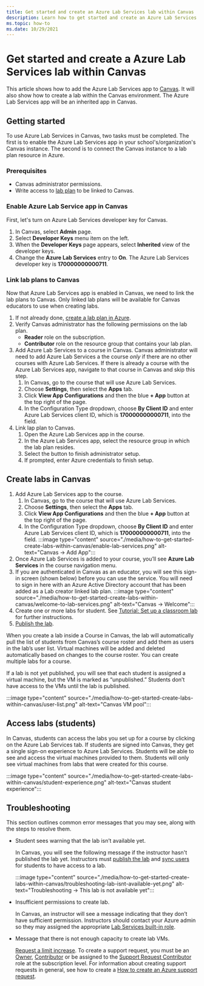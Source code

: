 ```yaml
---
title: Get started and create an Azure Lab Services lab within Canvas
description: Learn how to get started and create an Azure Lab Services lab within Canvas. 
ms.topic: how-to
ms.date: 10/29/2021
---
```


# Get started and create a Azure Lab Services lab within Canvas

This article shows how to add the Azure Lab Services app to [Canvas](https://www.instructure.com/canvas). It will also show how to create a lab within the Canvas environment. The Azure Lab Services app will be an inherited app in Canvas.

## Getting started

To use Azure Lab Services in Canvas, two tasks must be completed. The first is to enable the Azure Lab Services app in your school's/organization's Canvas instance.  The second is to connect the Canvas instance to a lab plan resource in Azure.

### Prerequisites

- Canvas administrator permissions.
- Write access to [lab plan](how-to-manage-lab-plans.md) to be linked to Canvas.

### Enable Azure Lab Service app in Canvas

First, let's turn on Azure Lab Services developer key for Canvas.

1. In Canvas, select **Admin** page.
1. Select **Developer Keys** menu item on the left.
1. When the **Developer Keys** page appears, select **Inherited** view of the developer keys.
1. Change the **Azure Lab Services** entry to **On**.  The Azure Lab Services developer key is **170000000000711**.

### Link lab plans to Canvas

Now that Azure Lab Services app is enabled in Canvas, we need to link the lab plans to Canvas.  Only linked lab plans will be available for Canvas educators to use when creating labs.

1. If not already done, [create a lab plan in Azure](./tutorial-setup-lab-plan.md).
1. Verify Canvas administrator has the following permissions on the lab plan.
      - **Reader** role on the subscription.
      - **Contributor** role on the resource group that contains your lab plan.
1. Add Azure Lab Services to a course in Canvas.  Canvas administrator will need to add Azure Lab Services a the course *only* if there are no other courses with Azure Lab Services.  If there is already a course with the Azure Lab Services app, navigate to that course in Canvas and skip this step.  
   1. In Canvas, go to the course that will use Azure Lab Services.
   2. Choose **Settings**, then select the **Apps** tab.
   3. Click **View App Configurations** and then the blue **+ App** button at the top right of the page.
   4. In the Configuration Type dropdown, choose **By Client ID** and enter Azure Lab Services client ID, which is **170000000000711**, into the field.
1. Link lap plan to Canvas.
    1. Open the Azure Lab Services app in the course.
    1. In the Azure Lab Services app, select the resource group in which the lab plan resides.
    1. Select the button to finish administrator setup.
    1. If prompted, enter Azure credentials to finish setup.

## Create labs in Canvas

1. Add Azure Lab Services app to the course.
   1. In Canvas, go to the course that will use Azure Lab Services.
   2. Choose **Settings**, then select the **Apps** tab.
   3. Click **View App Configurations** and then the blue **+ App** button at the top right of the page.
   4. In the Configuration Type dropdown, choose **By Client ID** and enter Azure Lab Services client ID, which is **170000000000711**, into the field.
     :::image type="content" source="./media/how-to-get-started-create-labs-within-canvas/enable-lab-services.png" alt-text="Canvas -> Add App":::
1. Once Azure Lab Services is added to your course, you’ll see **Azure Lab Services** in the course navigation menu.
1. If you are authenticated in Canvas as an educator, you will see this sign-in screen (shown below) before you can use the service. You will need to sign in here with an Azure Active Directory account that has been added as a Lab creator linked lab plan.
    :::image type="content" source="./media/how-to-get-started-create-labs-within-canvas/welcome-to-lab-services.png" alt-text="Canvas -> Welcome":::
1. Create one or more labs for student. See [Tutorial: Set up a classroom lab](tutorial-setup-classroom-lab.md) for further instructions.
1. [Publish the lab](tutorial-setup-classroom-lab.md#publish-the-lab).

When you create a lab inside a Course in Canvas, the lab will automatically pull the list of students from Canvas’s course roster and add them as users in the lab’s user list. Virtual machines will be added and deleted automatically based on changes to the course roster. You can create multiple labs for a course.

If a lab is not yet published, you will see that each student is assigned a virtual machine, but the VM is marked as “unpublished.” Students don’t have access to the VMs until the lab is published.

:::image type="content" source="./media/how-to-get-started-create-labs-within-canvas/user-list.png" alt-text="Canvas VM pool":::

## Access labs (students)

In Canvas, students can access the labs you set up for a course by clicking on the Azure Lab Services tab. If students are signed into Canvas, they get a single sign-on experience to Azure Lab Services. Students will be able to see and access the virtual machines provided to them. Students will only see virtual machines from labs that were created for this course.

   :::image type="content" source="./media/how-to-get-started-create-labs-within-canvas/student-experience.png" alt-text="Canvas student experience":::

## Troubleshooting

This section outlines common error messages that you may see, along with the steps to resolve them.

- Student sees warning that the lab isn’t available yet.

  In Canvas, you will see the following message if the instructor hasn't published the lab yet.  Instructors must [publish the lab](how-to-manage-classroom-labs-2.md#publish-the-lab)  and [sync users](how-to-manage-user-lists-within-canvas.md#sync-users) for students to have access to a lab.

  :::image type="content" source="./media/how-to-get-started-create-labs-within-canvas/troubleshooting-lab-isnt-available-yet.png" alt-text="Troubleshooting -> This lab is not available yet":::

- Insufficient permissions to create lab.

  In Canvas, an instructor will see a message indicating that they don’t have sufficient permission. Instructors should contact your Azure admin so they may assigned the appropriate [Lab Services built-in role](administrator-guide-2.md#manage-identity).

- Message that there is not enough capacity to create lab VMs.

  [Request a limit increase](capacity-limits.md#request-a-limit-increase).  To create a support request, you must be an [Owner](/azure/role-based-access-control/built-in-roles), [Contributor](/azure/role-based-access-control/built-in-roles) or be assigned to the [Support Request Contributor](/azure/role-based-access-control/built-in-roles) role at the subscription level. For information about creating support requests in general, see how to create a [How to create an Azure support request](/azure/azure-portal/supportability/how-to-create-azure-support-request).

